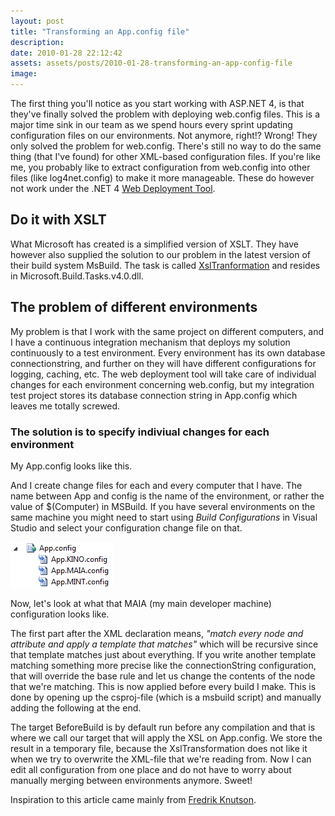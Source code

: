 ```yaml
---
layout: post
title: "Transforming an App.config file"
description:
date: 2010-01-28 22:12:42
assets: assets/posts/2010-01-28-transforming-an-app-config-file
image: 
---
```


The first thing you'll notice as you start working with ASP.NET 4, is that they've finally solved the problem with deploying web.config files. This is a major time sink in our team as we spend hours every sprint updating configuration files on our environments. Not anymore, right!?  Wrong!  They only solved the problem for web.config. There's still no way to do the same thing (that I've found) for other XML-based configuration files. If you're like me, you probably like to extract configuration from web.config into other files (like log4net.config) to make it more manageable. These do however not work under the .NET 4 [Web Deployment Tool](http://www.iis.net/expand/WebDeploymentTool).

## Do it with XSLT

What Microsoft has created is a simplified version of XSLT. They have however also supplied the solution to our problem in the latest version of their build system MsBuild. The task is called [XslTranformation](http://msdn.microsoft.com/en-us/library/microsoft.build.tasks.xsltransformation(VS.100).aspx) and resides in Microsoft.Build.Tasks.v4.0.dll.

## The problem of different environments

My problem is that I work with the same project on different computers, and I have a continuous integration mechanism that deploys my solution continuously to a test environment. Every environment has its own database connectionstring, and further on they will have different configurations for logging, caching, etc.  The web deployment tool will take care of individual changes for each environment concerning web.config, but my integration test project stores its database connection string in App.config which leaves me totally screwed.

### The solution is to specify indiviual changes for each environment

My App.config looks like this.

<script src="https://gist.github.com/miklund/84a233900bb5d09171ca.js?file=App.config.xml"></script>

And I create change files for each and every computer that I have. The name between App and config is the name of the environment, or rather the value of $(Computer) in MSBuild. If you have several environments on the same machine you might need to start using _Build Configurations_ in Visual Studio and select your configuration change file on that.

![App.config transformation files](/assets/posts/2010-01-28-transforming-an-app-config-file/appconfig.png)

Now, let's look at what that MAIA (my main developer machine) configuration looks like.

<script src="https://gist.github.com/miklund/84a233900bb5d09171ca.js?file=App.MAIA.config.xml"></script>

The first part after the XML declaration means, _"match every node and attribute and apply a template that matches"_ which will be recursive since that template matches just about everything.  If you write another template matching something more precise like the connectionString configuration, that will override the base rule and let us change the contents of the node that we're matching.  This is now applied before every build I make. This is done by opening up the csproj-file (which is a msbuild script) and manually adding the following at the end.

<script src="https://gist.github.com/miklund/84a233900bb5d09171ca.js?file=App.csproj.xml"></script>

<p>The target BeforeBuild is by default run before any compilation and that is where we call our target that will apply the XSL on App.config. We store the result in a temporary file, because the XslTransformation does not like it when we try to overwrite the XML-file that we're reading from.  Now I can edit all configuration from one place and do not have to worry about manually merging between environments anymore. Sweet!

Inspiration to this article came mainly from [Fredrik Knutson](http://fknut.blogspot.com/2009/11/appconfig-transformation-with-new.html "app.config transformation with the new MsBuild task XslTransformation in .NET4").
